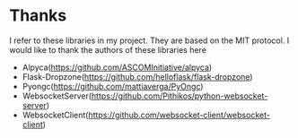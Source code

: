 # Thanks

I refer to these libraries in my project. They are based on the MIT protocol. I would like to thank the authors of these libraries here

+ Alpyca(https://github.com/ASCOMInitiative/alpyca)
+ Flask-Dropzone(https://github.com/helloflask/flask-dropzone)
+ Pyongc(https://github.com/mattiaverga/PyOngc)
+ WebsocketServer(https://github.com/Pithikos/python-websocket-server)
+ WebsocketClient(https://github.com/websocket-client/websocket-client)